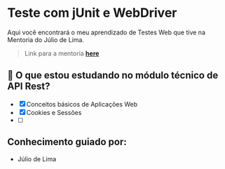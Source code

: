 # Teste com jUnit e WebDriver

Aqui você encontrará o meu aprendizado de Testes Web que tive na Mentoria do Júlio de Lima.


> Link para a mentoria **[here](https://www.juliodelima.com.br/mentoria/)**


## 📌 O que estou estudando no módulo técnico de API Rest?
 
  - [x] Conceitos básicos de Aplicações Web 
  - [x] Cookies e Sessões
  - [ ] 
  
        

   ## Conhecimento guiado por: <a name="author"></a>

- Júlio de Lima
